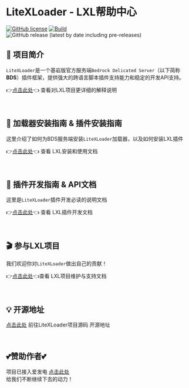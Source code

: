 # LiteXLoader - LXL帮助中心 

[![GitHub license](https://img.shields.io/github/license/LiteLDev/LiteXLoader)](https://github.com/LiteLDev/LiteXLoader/blob/main/LICENSE)
[![Build](https://img.shields.io/badge/build-passing-brightgreen)](#)
![GitHub release (latest by date including pre-releases)](https://img.shields.io/github/v/release/LiteLDev/LiteXLoader?include_prereleases)

## 🎨 项目简介
`LiteXLoader`是一个基岩版官方服务端`Bedrock Delicated Server`（以下简称**BDS**）插件框架，提供强大的跨语言脚本插件支持能力和稳定的开发API支持。

👉[点击此处](https://lxl.litetitle.com/#/?id=main)👈 查看对LXL项目更详细的解释说明  

<br>

## 🔨 加载器安装指南 & 插件安装指南

这里介绍了如何为BDS服务端安装`LiteXLoader`加载器，以及如何安装LXL插件  

👉[点击此处](Usage.md)👈 查看 LXL安装和使用文档

<br>

## 🎯 插件开发指南 & API文档
这里是`LiteXLoader`插件开发必读的说明文档  

👉[点击此处](Development.md)👈 查看 LXL插件开发文档 

<br>

## 🎬 参与LXL项目

我们欢迎你对`LiteXLoader`做出自己的贡献！  

👉[点击此处](Maintance.md)👈查看 LXL项目维护与支持文档

<br>

## 💡 开源地址

[点击此处](https://github.com/LiteLDev/LiteXLoader) 前往LiteXLoader项目源码 开源地址

<br>

## 💕赞助作者💕
项目已接入爱发电 [点击此处](https://afdian.net/@LiteXLoader?tab=home)   
给我们不断继续下去的动力！  